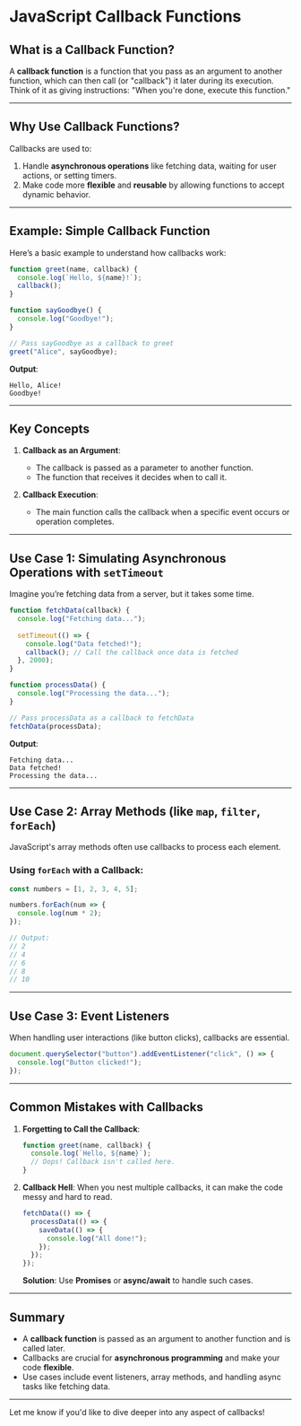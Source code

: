 
# JavaScript Callback Functions

## What is a Callback Function?

A **callback function** is a function that you pass as an argument to another function, which can then call (or "callback") it later during its execution. Think of it as giving instructions: "When you're done, execute this function."

---

## Why Use Callback Functions?

Callbacks are used to:
1. Handle **asynchronous operations** like fetching data, waiting for user actions, or setting timers.
2. Make code more **flexible** and **reusable** by allowing functions to accept dynamic behavior.

---

## Example: Simple Callback Function

Here’s a basic example to understand how callbacks work:

```javascript
function greet(name, callback) {
  console.log(`Hello, ${name}!`);
  callback();
}

function sayGoodbye() {
  console.log("Goodbye!");
}

// Pass sayGoodbye as a callback to greet
greet("Alice", sayGoodbye);
```

**Output**:
```
Hello, Alice!
Goodbye!
```

---

## Key Concepts

1. **Callback as an Argument**:
   - The callback is passed as a parameter to another function.
   - The function that receives it decides when to call it.

2. **Callback Execution**:
   - The main function calls the callback when a specific event occurs or operation completes.

---

## Use Case 1: Simulating Asynchronous Operations with `setTimeout`

Imagine you’re fetching data from a server, but it takes some time.

```javascript
function fetchData(callback) {
  console.log("Fetching data...");
  
  setTimeout(() => {
    console.log("Data fetched!");
    callback(); // Call the callback once data is fetched
  }, 2000);
}

function processData() {
  console.log("Processing the data...");
}

// Pass processData as a callback to fetchData
fetchData(processData);
```

**Output**:
```
Fetching data...
Data fetched!
Processing the data...
```

---

## Use Case 2: Array Methods (like `map`, `filter`, `forEach`)

JavaScript's array methods often use callbacks to process each element.

### Using `forEach` with a Callback:
```javascript
const numbers = [1, 2, 3, 4, 5];

numbers.forEach(num => {
  console.log(num * 2);
});

// Output:
// 2
// 4
// 6
// 8
// 10
```

---

## Use Case 3: Event Listeners

When handling user interactions (like button clicks), callbacks are essential.

```javascript
document.querySelector("button").addEventListener("click", () => {
  console.log("Button clicked!");
});
```

---

## Common Mistakes with Callbacks

1. **Forgetting to Call the Callback**:
   ```javascript
   function greet(name, callback) {
     console.log(`Hello, ${name}`);
     // Oops! Callback isn't called here.
   }
   ```

2. **Callback Hell**:
   When you nest multiple callbacks, it can make the code messy and hard to read.

   ```javascript
   fetchData(() => {
     processData(() => {
       saveData(() => {
         console.log("All done!");
       });
     });
   });
   ```

   **Solution**: Use **Promises** or **async/await** to handle such cases.

---

## Summary

- A **callback function** is passed as an argument to another function and is called later.
- Callbacks are crucial for **asynchronous programming** and make your code **flexible**.
- Use cases include event listeners, array methods, and handling async tasks like fetching data.

---

Let me know if you'd like to dive deeper into any aspect of callbacks!
